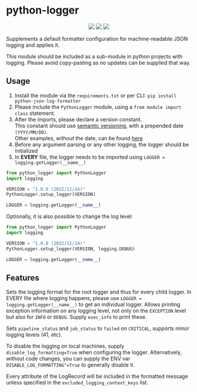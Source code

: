 # python-logger

<p align="center">
    <a href="https://github.com/IBM/python-json-log-formatter/blob/master/LICENSE" alt="Licence">
        <img src="https://img.shields.io/hexpm/l/apa" /></a>
    <a href="https://pypi.org/project/python-json-log-formatter/" alt="PyPi">
        <img src="https://img.shields.io/pypi/v/python-json-log-formatter" /></a>
    <a href="https://github.com/IBM/python-json-log-formatter/releases" alt="GitHub release (latest SemVer)">
        <img src="https://img.shields.io/github/v/release/IBM/python-json-log-formatter" /></a>
</p>

Supplements a default formatter configuration for machine-readable JSON logging and applies it.

This module should be included as a sub-module in python projects with logging.
Please avoid copy-pasting as no updates can be supplied that way.

## Usage

1. Install the module via the `requirements.txt` or per CLI: `pip install python-json-log-formatter`
2. Please include the `PythonLogger` module, using a `from module import class` statement.
3. After the imports, please declare a version constant. \
    This constant should use [semantic versioning](https://semver.org/#semantic-versioning-specification-semver), with a prepended date `(YYYY/MM/DD)`.\
    Other examples, without the date, can be found [here](https://ihateregex.io/expr/semver/)
4. Before any argument parsing or any other logging, the logger should be initialized
5. In **EVERY** file, the logger needs to be imported using `LOGGER = logging.getLogger(__name__)`

```python
from python_logger import PythonLogger
import logging

VERSION = "1.0.0 (2022/11/24)"
PythonLogger.setup_logger(VERSION)

LOGGER = logging.getLogger(__name__)
```

Optionally, it is also possible to change the log level:

```python
from python_logger import PythonLogger
import logging

VERSION = "1.0.0 (2022/11/24)"
PythonLogger.setup_logger(VERSION, logging.DEBUG)

LOGGER = logging.getLogger(__name__)
```

## Features

Sets the logging format for the root logger and thus for every child logger.
In EVERY file where logging happens, please use `LOGGER = logging.getLogger(__name__)` to get an individual logger.
Allows printing exception information on any logging level, not only on the `EXCEPTION` level but also for `INFO` or `DEBUG`.
Supply `exec_info` to print these.

Sets `pipeline_status` and `job_status` to `failed` on `CRITICAL`, supports minor logging levels (41, etc).

To disable the logging on local machines, supply `disable_log_formatting=True` when configuring the logger.
Alternatively, without code changes, you can supply the ENV var `DISABLE_LOG_FORMATTING"=True` to generally disable it.

Every attribute of the LogRecord will be included in the formatted message unless specified in the `excluded_logging_context_keys` list.
